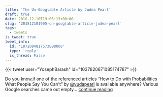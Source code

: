```yaml
---
title: 'The Un-Googlable Article by Judea Pearl'
draft: true
date: 2018-12-10T19:05:13+00:00
slug: '201812101905-un-googlable-article-judea-pearl'
tags:
  - tweets
is_tweet: true
tweet_info:
  id: '1072084817573888000'
  type: 'reply'
  is_thread: False
---
```




{{< tweet user="YosephBarash" id="1037820671085174787" >}}

Do you know,if one of the referenced articles “How to Do with Probabilities What People Say You Can't” by [@yudapearl](https://x.com/yudapearl) is available anywhere? Various Google searches came out empty... [continue reading](https://x.com/sytelus/status/1072084817573888000)
